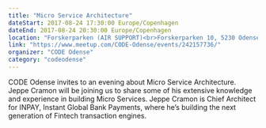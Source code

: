 ```yaml
---
title: "Micro Service Architecture"
dateStart: 2017-08-24 17:30:00 Europe/Copenhagen
dateEnd: 2017-08-24 20:30:00 Europe/Copenhagen
location: "Forskerparken (AIR SUPPORT)<br>Forskerparken 10, 5230 Odense"
link: "https://www.meetup.com/CODE-Odense/events/242157736/"
organizer: "CODE Odense"
category: "codeodense"
---
```

CODE Odense invites to an evening about Micro Service Architecture. Jeppe Cramon will be joining us to share some of his extensive knowledge and experience in building Micro Services. Jeppe Cramon is Chief Architect for INPAY, Instant Global Bank Payments, where he’s building the next generation of Fintech transaction engines.
